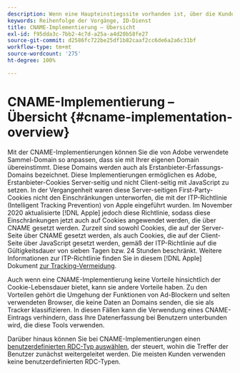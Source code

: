 ```yaml
---
description: Wenn eine Haupteinstiegssite vorhanden ist, über die Kunden vor dem Besuch weiterer Domänen identifiziert werden können, besteht die Möglichkeit, per CNAME das domänenübergreifende Tracking für Browser zu aktivieren, die keine Drittanbieter-Cookies akzeptieren (z. B. Safari).
keywords: Reihenfolge der Vorgänge, ID-Dienst
title: CNAME-Implementierung – Übersicht
exl-id: f95dda3c-7bb2-4c7d-a25a-a4d20b58fe27
source-git-commit: d2586fc722be25df1b82caaf2cc6de6a2a6c31bf
workflow-type: tm+mt
source-wordcount: '275'
ht-degree: 100%

---
```


# CNAME-Implementierung – Übersicht {#cname-implementation-overview}

Mit der CNAME-Implementierungen können Sie die von Adobe verwendete Sammel-Domain so anpassen, dass sie mit Ihrer eigenen Domain übereinstimmt. Diese Domains werden auch als Erstanbieter-Erfassungs-Domains bezeichnet. Diese Implementierungen ermöglichen es Adobe, Erstanbieter-Cookies Server-seitig und nicht Client-seitig mit JavaScript zu setzen. In der Vergangenheit waren diese Server-seitigen First-Party-Cookies nicht den Einschränkungen unterworfen, die mit der ITP-Richtlinie (Intelligent Tracking Prevention) von Apple eingeführt wurden. Im November 2020 aktualisierte [!DNL Apple] jedoch diese Richtlinie, sodass diese Einschränkungen jetzt auch auf Cookies angewendet werden, die über CNAME gesetzt werden. Zurzeit sind sowohl Cookies, die auf der Server-Seite über CNAME gesetzt werden, als auch Cookies, die auf der Client-Seite über JavaScript gesetzt werden, gemäß der ITP-Richtlinie auf die Gültigkeitsdauer von sieben Tagen bzw. 24 Stunden beschränkt. Weitere Informationen zur ITP-Richtlinie finden Sie in diesem [!DNL Apple] Dokument [zur Tracking-Vermeidung](https://webkit.org/tracking-prevention/#intelligent-tracking-prevention-itp).

Auch wenn eine CNAME-Implementierung keine Vorteile hinsichtlich der Cookie-Lebensdauer bietet, kann sie andere Vorteile haben. Zu den Vorteilen gehört die Umgehung der Funktionen von Ad-Blockern und selten verwendeten Browser, die keine Daten an Domains senden, die sie als Tracker klassifizieren. In diesen Fällen kann die Verwendung eines CNAME-Eintrags verhindern, dass Ihre Datenerfassung bei Benutzern unterbunden wird, die diese Tools verwenden.

Darüber hinaus können Sie bei CNAME-Implementierungen einen [benutzerdefinierten RDC-Typ auswählen](https://experienceleague.adobe.com/docs/analytics/technotes/rdc/regional-data-collection.html?lang=de), der steuert, wohin die Treffer der Benutzer zunächst weitergeleitet werden. Die meisten Kunden verwenden keine benutzerdefinierten RDC-Typen.
